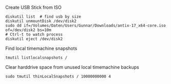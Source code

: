 Create USB Stick from ISO

    diskutil list  # find usb by size
    diskutil unmountDisk /dev/disk2
    sudo dd if=/Volumes/Daten/Users/Gunnar/Downloads/antix-17_x64-core.iso of=/dev/disk2 bs=10m
    # Ctrl-t to watch process
    diskutil eject /dev/disk2


Find  local timemachine snapshots

    tmutil listlocalsnapshots /


Clear harddrive space from unused local timemachine backups

    sudo tmutil thinLocalSnapshots / 10000000000 4



